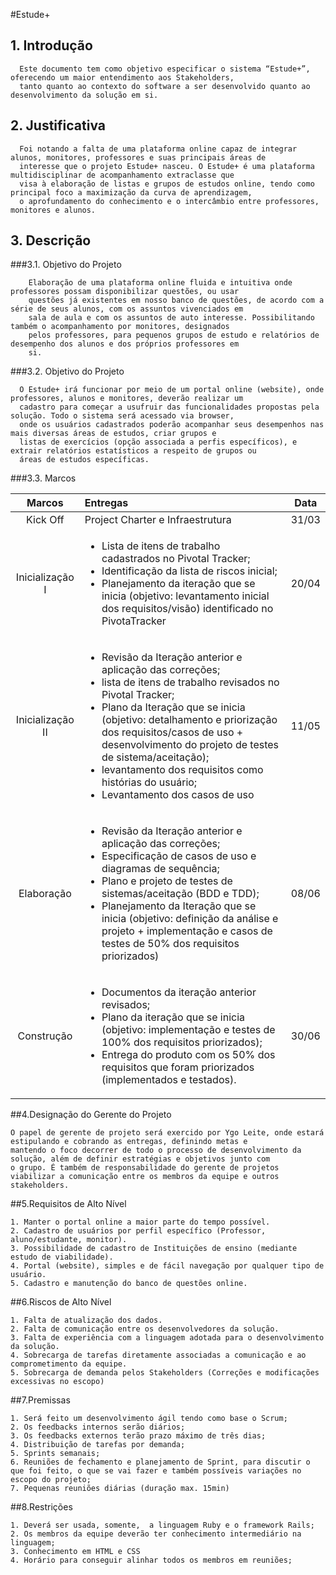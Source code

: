 #Estude+

## 1. Introdução 
  
  ```
    Este documento tem como objetivo especificar o sistema “Estude+”, oferecendo um maior entendimento aos Stakeholders,
    tanto quanto ao contexto do software a ser desenvolvido quanto ao desenvolvimento da solução em si.
  ```
  
## 2. Justificativa 
  
  ```
    Foi notando a falta de uma plataforma online capaz de integrar alunos, monitores, professores e suas principais áreas de
    interesse que o projeto Estude+ nasceu. O Estude+ é uma plataforma multidisciplinar de acompanhamento extraclasse que
    visa à elaboração de listas e grupos de estudos online, tendo como principal foco a maximização da curva de aprendizagem,
    o aprofundamento do conhecimento e o intercâmbio entre professores, monitores e alunos.
  ```
  
## 3. Descrição 
  
    
###3.1. Objetivo do Projeto 
    
    
  ```
      Elaboração de uma plataforma online fluida e intuitiva onde professores possam disponibilizar questões, ou usar
      questões já existentes em nosso banco de questões, de acordo com a série de seus alunos, com os assuntos vivenciados em
      sala de aula e com os assuntos de auto interesse. Possibilitando também o acompanhamento por monitores, designados
      pelos professores, para pequenos grupos de estudo e relatórios de desempenho dos alunos e dos próprios professores em
      si.
  ```
   
   
###3.2. Objetivo do Projeto 
   
   
  ```
    O Estude+ irá funcionar por meio de um portal online (website), onde professores, alunos e monitores, deverão realizar um
    cadastro para começar a usufruir das funcionalidades propostas pela solução. Todo o sistema será acessado via browser,
    onde os usuários cadastrados poderão acompanhar seus desempenhos nas mais diversas áreas de estudos, criar grupos e
    listas de exercícios (opção associada a perfis específicos), e extrair relatórios estatísticos a respeito de grupos ou
    áreas de estudos específicas.
  ```
    
  
###3.3. Marcos
    
|Marcos|Entregas|Data|
|:---------------------:|:---------------------|:---------------------:|
| Kick Off | Project Charter e Infraestrutura | 31/03 |
| Inicialização I |<ul><li>Lista de itens de trabalho cadastrados no Pivotal Tracker;</li><li>Identificação da lista de riscos inicial;</li><li>Planejamento da iteração que se inicia (objetivo: levantamento inicial dos requisitos/visão) identificado no PivotaTracker</li></ul> | 20/04 |
| Inicialização II |<ul><li>Revisão da Iteração anterior e aplicação das correções;</li>  <li>lista de itens de trabalho revisados no Pivotal Tracker;</li><li>Plano da Iteração que se inicia (objetivo: detalhamento e priorização dos requisitos/casos de uso + desenvolvimento do projeto de testes de sistema/aceitação);</li><li> levantamento dos requisitos como histórias do usuário;</li><li>Levantamento dos casos de uso</li></ul>| 11/05 |
|Elaboração|<ul><li>Revisão da Iteração anterior e aplicação das correções;</li><li>Especificação de casos de uso e diagramas de sequência;</li><li>Plano e projeto de testes de sistemas/aceitação (BDD e TDD);</li><li>Planejamento da Iteração que se inicia (objetivo: definição da análise e projeto + implementação e casos de testes de 50% dos requisitos priorizados)</li></ul>| 08/06 |
|Construção|<ul><li>Documentos da iteração anterior revisados;</li><li>Plano da iteração que se inicia (objetivo: implementação e testes de 100% dos requisitos priorizados);</li><li>Entrega do produto com os 50% dos requisitos que foram priorizados (implementados e testados).</li></ul> | 30/06 |

##4.Designação do Gerente do Projeto
 ```
O papel de gerente de projeto será exercido por Ygo Leite, onde estará estipulando e cobrando as entregas, definindo metas e
mantendo o foco decorrer de todo o processo de desenvolvimento da solução, além de definir estratégias e objetivos junto com
o grupo. É também de responsabilidade do gerente de projetos viabilizar a comunicação entre os membros da equipe e outros
stakeholders.
 ```
 
##5.Requisitos de Alto Nível
```
1. Manter o portal online a maior parte do tempo possível.
2. Cadastro de usuários por perfil específico (Professor, aluno/estudante, monitor).
3. Possibilidade de cadastro de Instituições de ensino (mediante estudo de viabilidade).
4. Portal (website), simples e de fácil navegação por qualquer tipo de usuário.
5. Cadastro e manutenção do banco de questões online.
```

##6.Riscos de Alto Nível
```
1. Falta de atualização dos dados.
2. Falta de comunicação entre os desenvolvedores da solução.
3. Falta de experiência com a linguagem adotada para o desenvolvimento da solução.
4. Sobrecarga de tarefas diretamente associadas a comunicação e ao comprometimento da equipe. 
5. Sobrecarga de demanda pelos Stakeholders (Correções e modificações excessivas no escopo)

```

##7.Premissas
```
1. Será feito um desenvolvimento ágil tendo como base o Scrum;
2. Os feedbacks internos serão diários;
3. Os feedbacks externos terão prazo máximo de três dias;
4. Distribuição de tarefas por demanda;
5. Sprints semanais;
6. Reuniões de fechamento e planejamento de Sprint, para discutir o que foi feito, o que se vai fazer e também possíveis variações no escopo do projeto;
7. Pequenas reuniões diárias (duração max. 15min)
```

##8.Restrições
```
1. Deverá ser usada, somente,  a linguagem Ruby e o framework Rails;
2. Os membros da equipe deverão ter conhecimento intermediário na linguagem;
3. Conhecimento em HTML e CSS
4. Horário para conseguir alinhar todos os membros em reuniões;

```

